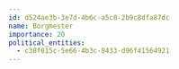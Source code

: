 ```yaml
---
id: d524ae3b-3e7d-4b6c-a5c8-2b9c8dfa87dc
name: Borgmester
importance: 20
political_entities:
  - c38f015c-5e66-4b3c-8433-d96f41564921
---
```

